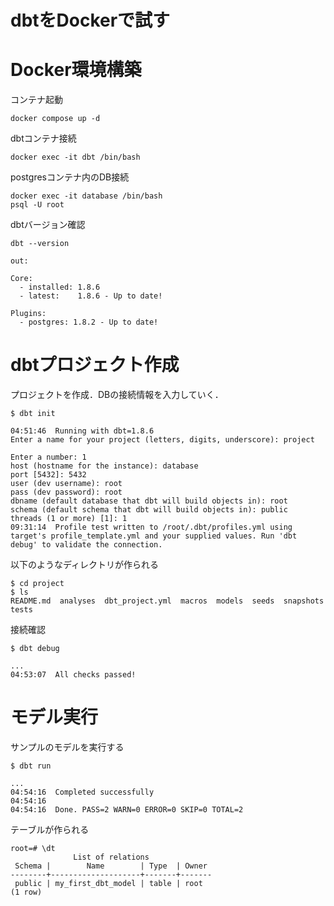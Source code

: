 # dbtをDockerで試す

# Docker環境構築
コンテナ起動
```
docker compose up -d
```

dbtコンテナ接続
```
docker exec -it dbt /bin/bash
```

postgresコンテナ内のDB接続
```
docker exec -it database /bin/bash
psql -U root
```

dbtバージョン確認
```
dbt --version
```

```
out:

Core:
  - installed: 1.8.6
  - latest:    1.8.6 - Up to date!

Plugins:
  - postgres: 1.8.2 - Up to date!
```

# dbtプロジェクト作成
プロジェクトを作成．DBの接続情報を入力していく．
```
$ dbt init

04:51:46  Running with dbt=1.8.6
Enter a name for your project (letters, digits, underscore): project

Enter a number: 1
host (hostname for the instance): database
port [5432]: 5432
user (dev username): root
pass (dev password): root
dbname (default database that dbt will build objects in): root
schema (default schema that dbt will build objects in): public
threads (1 or more) [1]: 1
09:31:14  Profile test written to /root/.dbt/profiles.yml using target's profile_template.yml and your supplied values. Run 'dbt debug' to validate the connection.
```

以下のようなディレクトリが作られる
```
$ cd project
$ ls
README.md  analyses  dbt_project.yml  macros  models  seeds  snapshots  tests
```

接続確認
```
$ dbt debug

...
04:53:07  All checks passed!
```

# モデル実行
サンプルのモデルを実行する
```
$ dbt run

...
04:54:16  Completed successfully
04:54:16
04:54:16  Done. PASS=2 WARN=0 ERROR=0 SKIP=0 TOTAL=2
```

テーブルが作られる
```
root=# \dt
              List of relations
 Schema |        Name        | Type  | Owner
--------+--------------------+-------+-------
 public | my_first_dbt_model | table | root
(1 row)
```

#
